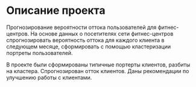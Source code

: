 # Описание проекта

Прогнозирование вероятности оттока пользователей для фитнес-центров. На основе данных о посетителях сети фитнес-центров 
спрогнозировать вероятность оттока для каждого клиента в следующем месяце, сформировать с помощью кластеризации портреты пользователей.

В проекте были сформированы типичные портерты клиентов, разбиты на кластера. Спрогнозирован отток клиентов. Даны рекомендации по улучшению работы с клиентами.

